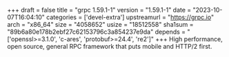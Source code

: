 +++
draft = false
title = "grpc 1.59.1-1"
version = "1.59.1-1"
date = "2023-10-07T16:04:10"
categories = ['devel-extra']
upstreamurl = "https://grpc.io"
arch = "x86_64"
size = "4058652"
usize = "18512558"
sha1sum = "89b6a80e178b2ebf27c62153796c3a854237e9da"
depends = "['openssl>=3.1.0', 'c-ares', 'protobuf>=24.4', 're2']"
+++
High performance, open source, general RPC framework that puts mobile and HTTP/2 first.